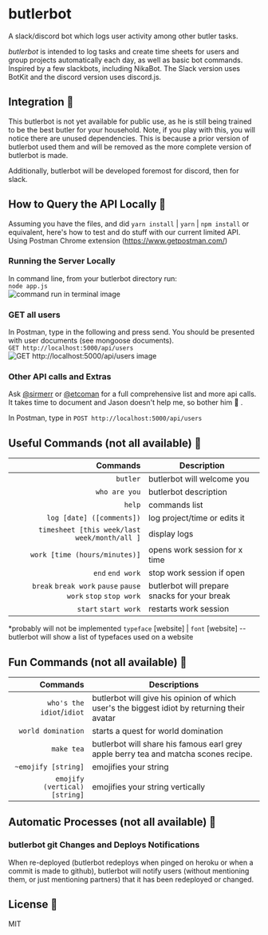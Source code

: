 # butlerbot
A slack/discord bot which logs user activity among other butler tasks.

_butlerbot_ is intended to log tasks and create time sheets for users and group projects automatically each day, as well as basic bot commands. Inspired by a few slackbots, including NikaBot. The Slack version uses BotKit and the discord version uses discord.js.

## Integration :octopus:
This butlerbot is not yet available for public use, as he is still being trained to be the best butler for your household. Note, if you play with this, you will notice there are unused dependencies. This is because a prior version of butlerbot used them and will be removed as the more complete version of butlerbot is made.

Additionally, butlerbot will be developed foremost for discord, then for slack.

## How to Query the API Locally :wrench:
Assuming you have the files, and did `yarn install` | `yarn` | `npm install` or equivalent, here's how to test and do stuff with our current limited API.
Using Postman Chrome extension (https://www.getpostman.com/)

### Running the Server Locally
In command line, from your butlerbot directory run:    
`node app.js`    
![command run in terminal image](http://i.imgur.com/8tVo44c.png)

### GET all users
In Postman, type in the following and press send. You should be presented with user documents (see mongoose documents).    
`GET http://localhost:5000/api/users`    
![GET http://localhost:5000/api/users image](http://i.imgur.com/ln4ejtk.png)

### Other API calls and Extras
Ask [@sirmerr](https://github.com/sirMerr/butlerbot/issues/new) or [@etcoman](https://github.com/JasonEtco) for a full comprehensive list and more api calls. It takes time to document and Jason doesn't help me, so bother him :poop: .

In Postman, type in `POST http://localhost:5000/api/users`
## Useful Commands (not all available) :tada:
|                                                     Commands | Description                                  |
|-------------------------------------------------------------:|----------------------------------------------|
|                                                     `butler` | butlerbot will welcome you                   |
|                                                `who are you` | butlerbot description                        |
|                                                       `help` | commands list                                |
|                                    `log [date] ([comments])` | log project/time or edits it                 |
|              `timesheet [this week/last week/month/all ]` | display logs                                 |
|                                `work [time (hours/minutes)]` | opens work session for x time                |
|                                             `end` `end work` | stop work session if open                    |
| `break` `break work` `pause` `pause work` `stop` `stop work` | butlerbot will prepare snacks for your break |
|                                         `start` `start work` | restarts work session                        |
*probably will not be implemented
`typeface` [website] | `font` [website] -- butlerbot will show a list of typefaces used on a website

## Fun Commands (not all available) :dancers:
|                      Commands | Descriptions                                                                                |
|------------------------------:|---------------------------------------------------------------------------------------------|
|     `who's the idiot`/`idiot` | butlerbot will give his opinion of which user's the biggest idiot by returning their avatar |
|            `world domination` | starts a quest for world domination                                                         |
|                    `make tea` | butlerbot will share his famous earl grey apple berry tea and matcha scones recipe.         |
|           `~emojify [string]` | emojifies your string                                                                       |
| `emojify (vertical) [string]` | emojifies your string vertically                                                            

## Automatic Processes (not all available) :new_moon_with_face:

### butlerbot git Changes and Deploys Notifications
When re-deployed (butlerbot redeploys when pinged on heroku or when a commit is made to github), butlerbot will notify users (without mentioning them, or just mentioning partners) that it has been redeployed or changed.

## License :bookmark_tabs:
MIT
